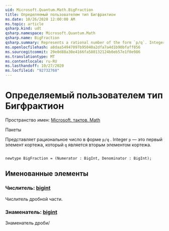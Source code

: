```yaml
---
uid: Microsoft.Quantum.Math.BigFraction
title: Определяемый пользователем тип Бигфрактион
ms.date: 10/26/2020 12:00:00 AM
ms.topic: article
qsharp.kind: udt
qsharp.namespace: Microsoft.Quantum.Math
qsharp.name: BigFraction
qsharp.summary: Represents a rational number of the form `p/q`. Integer `p` is the first element of the tuple and `q` is the second element of the tuple.
ms.openlocfilehash: a8daa54947097b95040a2dfa7a4d1b90bfaff856
ms.sourcegitcommit: 29e0d88a30e4166fa580132124b0eb57e1f0e986
ms.translationtype: MT
ms.contentlocale: ru-RU
ms.lasthandoff: 10/27/2020
ms.locfileid: "92732768"
---
```

# <a name="bigfraction-user-defined-type"></a>Определяемый пользователем тип Бигфрактион

Пространство имен: [Microsoft. тактов. Math](xref:Microsoft.Quantum.Math)

Пакеты [](https://nuget.org/packages/)


Представляет рациональное число в форме `p/q` . Integer `p` — это первый элемент кортежа, который `q` является вторым элементом кортежа.

```qsharp

newtype BigFraction = (Numerator : BigInt, Denominator : BigInt);
```



## <a name="named-items"></a>Именованные элементы

### <a name="numerator--bigint"></a>Числитель: [bigint](xref:microsoft.quantum.lang-ref.bigint)

Числитель дробной части.
### <a name="denominator--bigint"></a>Знаменатель: [bigint](xref:microsoft.quantum.lang-ref.bigint)

Знаменатель дроби/